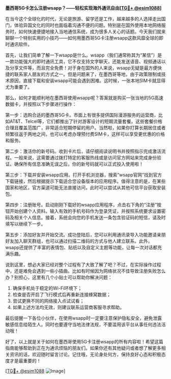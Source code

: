**墨西哥5G卡怎么注册wsapp？——轻松实现海外通讯自由[[TG💪+ @esim1088](https://t.me/s/esim1088)]**

在当今这个全球化的时代，无论是旅游、留学还是工作，越来越多的人选择走出国门，体验异国文化的同时也面临着沟通不便的问题。特别是在国外使用本地网络服务时，如何快速便捷地接入当地通信系统，成为很多人关心的话题。今天我们就来聊聊一个特别实用的小技巧——如何用墨西哥5G卡注册wsapp这款风靡全球的即时通讯软件。

首先，让我们简单了解一下wsapp是什么。wsapp（我们通常称其为“某信”）是一款功能强大的即时通讯工具，它不仅支持文字聊天，还能发送语音、视频通话以及分享文件等，而且完全免费！对于身在国外的人来说，wsapp无疑是最方便快捷的联系家人朋友的方式之一。但是问题来了，在墨西哥等地，由于政策限制或技术原因，直接下载和安装wsapp可能会遇到困难。这时候，一张本地SIM卡就显得尤为重要了。

那么，如何才能顺利地在墨西哥使用wsapp呢？答案就是购买一张当地的5G高速数据卡，并按照以下步骤进行操作：

第一步：选购合适的墨西哥5G卡。市面上有很多提供国际漫游服务的运营商，比如AT&T、Telcel等，它们都推出了针对游客设计的短期流量套餐。这些套餐价格合理且覆盖范围广，非常适合短期停留的用户。当然啦，如果你打算长期居住或者频繁往返于两地之间，也可以考虑办理预付费SIM卡，这样可以享受更优惠的价格和服务。

第二步：激活你的新号码。收到卡片后，请仔细阅读说明书并按照指示完成激活流程。一般来说，这需要通过拨打特定的客服热线或是访问官方网站来完成身份验证。确保所有信息准确无误之后，你的新号码就可以正式投入使用啦！

第三步：下载并安装wsapp应用。打开手机浏览器，搜索“wsapp官网”找到官方下载链接，然后根据提示下载适合您设备版本的应用程序。值得注意的是，在某些国家和地区，官方渠道可能无法直接访问，此时可以尝试从其他可信平台获取安装包。

第四步：注册账号。启动刚刚下载好的wsapp应用程序，点击右下角的“注册”按钮开始创建个人资料。输入有效的手机号码作为登录凭证，并按照系统要求设置密码及相关个人信息。接着，系统会向您的手机发送一条包含验证码的短信，请及时填写以继续下一步。

第五步：添加好友并开始交流。成功登陆后，您可以利用通讯录导入功能邀请亲朋好友加入聊天群组，也可以通过扫描二维码的方式与他人建立联系。此外，wsapp还提供了丰富的表情包、贴纸以及自定义主题等功能，让每一次对话都充满乐趣。

说到这里，想必大家已经对整个过程有了大致了解了吧？不过，在实际操作过程中，还是难免会遇到一些小插曲。比如有时候因为网络状况不佳导致注册失败怎么办？别担心，这里有几个小贴士可以帮助你解决问题：

1. 确保手机处于稳定的Wi-Fi环境下；
2. 检查是否开启了飞行模式后再重新连接蜂窝数据；
3. 尝试更换不同的网络接入点试试看；
4. 如果上述方法均无效，则建议联系运营商客服寻求帮助。

最后提醒一下各位小伙伴，在使用wsapp时一定要注意保护隐私安全，避免泄露敏感信息给陌生人。同时也要遵守当地法律法规，不要滥用该平台从事任何违法活动哦！

好了，以上就是关于如何在墨西哥使用5G卡注册wsapp的所有内容啦！希望这篇指南能够帮助到正在为通讯烦恼的朋友们。如果你还有其他疑问或者想了解更多相关资讯的话，欢迎随时留言讨论。记住哦，无论身处何方，保持良好心态和积极态度才是最重要的！

[[TG💪+ @esim1088](https://t.me/s/esim1088) ![Image](https://i.postimg.cc/4NQfJmqS/Snipaste-2025-05-13-00-14-12.png)]